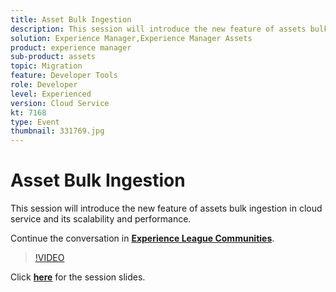 ```yaml
---
title: Asset Bulk Ingestion
description: This session will introduce the new feature of assets bulk ingestion in cloud service and its scalability & performance. This session was delivered as part of Adobe Developers Live Content event.
solution: Experience Manager,Experience Manager Assets
product: experience manager
sub-product: assets
topic: Migration
feature: Developer Tools
role: Developer
level: Experienced
version: Cloud Service
kt: 7168
type: Event
thumbnail: 331769.jpg
---
```

# Asset Bulk Ingestion 

This session will introduce the new feature of assets bulk ingestion in cloud service and its scalability and performance.

Continue the conversation in **[Experience League Communities](http://adobe.ly/36Yd3v6)**.

>[!VIDEO](https://video.tv.adobe.com/v/331769/?quality=12&learn=on&hidetitle=true)

Click **[here](/help/assets/asset-bulk-ingestion.pdf)** for the session slides.
